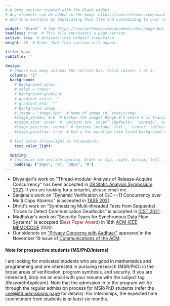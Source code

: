 ```yaml
---
# A Demo section created with the Blank widget.
# Any elements can be added in the body: https://sourcethemes.com/academic/docs/writing-markdown-latex/
# Add more sections by duplicating this file and customizing to your requirements.

widget: "blank"  # See https://sourcethemes.com/academic/docs/page-builder/
headless: true  # This file represents a page section.
active: true  # Activate this widget? true/false
weight: 25  # Order that this section will appear.

title: News
subtitle: ''

design:
  # Choose how many columns the section has. Valid values: 1 or 2.
  columns: "2"
  background:
    # Background color.
    # color = "navy"
    # Background gradient.
    # gradient_start: ""
    # gradient_end:  ""
    # Background image.
    # image = "image.jpg"  # Name of image in `static/img/`.
    #image_darken: 0.6  # Darken the image? Range 0-1 where 0 is transparent and 1 is opaque.
    #image_size: cover  #  Options are `cover` (default), `contain`, or `actual` size.
    #image_position: center  # Options include `left`, `center` (default), or `right`.
    #image_parallax: true  # Use a fun parallax-like fixed background effect? true/false
  
  # Text color (true=light or false=dark).
    text_color_light: 

  spacing:
  # Customize the section spacing. Order is top, right, bottom, left.
    padding: ["20px", "0", "20px", "0"]
---
```


- Divyanjali's work on "Thread-modular Analysis of Release-Acquire Concurrency" has been accepted in [28 Static Analysis Symposium 2021](https://conf.researchr.org/home/sas-2021). If you are looking for a preprint, please email me. 
- Sanjana's work on "Dynamic Verification of C/C++11 Concurrency over Multi Copy Atomics" is accepted
in [TASE 2021](https://tase2021.github.io/). 
- Dhriti's work on "Synthesizing Multi-threaded Tests from Sequential Traces to Detect Communication Deadlocks" is accepted in [ICST 2021](https://icst2021.icmc.usp.br/). 
- Madhukar's work on "Security Types for Synchronous Data Flow Systems" is accepted (<span style="color:brown">Best Paper Award</span>) in 18th [ACM-IEEE MEMOCODE](https://iitjammu.ac.in/conferences/memocode2020/) 2020. 
- Our sidenote on ["Privacy Concerns with Aadhaar"](https://dl.acm.org/citation.cfm?id=3353770) appeared in
the November'19 issue of [Communications of the ACM](https://cacm.acm.org/).
<!-- - The fourth edition of [SAT-SMT school](https://sat-smt.in/) is taking place from Dec. 8-10, 2019. 
Consider participating. 
- Delivered a talk on verification of smart contracts in [DSV@CAV2019]. (https://smackers.github.io/democratizing-software-verification-workshop-2019/)
-->
#### Note for prospective students (MS/PhD/Interns)
I am looking for motivated students who are good in mathematics and programming and are interested in pursuing research (MSR/PhD) in the broad areas of verification, program synthesis, and security. If you are interested, drop me an email with your resume with the subject tag *[ResearchApplicant]*. Note that the admission in to the program will be through the regular admission process for MSR/PhD students (refer the [cse@iitd admissions page](http://www.cse.iitd.ac.in/index.php/2011-12-29-22-45-50/degree-programs) for details). For internships, the expected time commitment from students is *at least* six months.  
